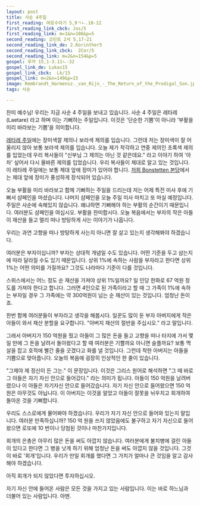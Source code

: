 ```yaml
---
layout: post
title: 사순 4주일
first_reading: 여호수아기 5,9ㄱㄴ.10-12
first_reading_link_cbck: Jos/5
first_reading_link: m=1&n=106&p=5
second_reading: 코린토 2서 5,17-21
second_reading_link_de: 2.Korinther5
second_reading_link_cbck:  2Cor/5
second_reading_link: m=2&n=154&p=5
gospel: 루카 15,1-3.11ㄴ-32
gospel_link_de: Lukas15
gospel_link_cbck:  Lk/15
gospel_link: m=2&n=149&p=15
image: Rembrandt_Harmensz._van_Rijn_-_The_Return_of_the_Prodigal_Son.jpg
tags: 사순

---
```


찬미 예수님! 우리는 지금 사순 4 주일을 보내고 있습니다. 사순 4 주일은 레타레
(Laetare) 라고 하며 이는 기뻐하는 주일입니다. 이것은 '단순한 기쁨'이 아니라 '부활을
미리 바라보는 기쁨'을 의미합니다.

<a href="https://maria.catholic.or.kr/dictionary/term/term_view.asp?ctxtIdNum=6936&keyword=laetare&gubun=04">레타레 주일</a>에는 장미색깔 제의나 보라색 제의를
입습니다. 그런데 저는 장미색이 잘 어울리지 않아 보통 보라색 제의를 입습니다. 오늘
제가 착각하고 연중 제의인 초록색 제의를 입었는데 우리 복사들이 "신부님 그 제의는
아닌 것 같은데요." 라고 이야기 하여 '아차' 싶어서 다시 올바른 제의를 입었습니다.
우리 복사들이 제대로 알고 있는 것입니다. 이 레타레 주일에는 보통 제대 앞에 장미가
있어야 합니다. <a href="https://www.kath-bonstetten.ch/">저희 Bonstetten 본당</a>에서는 제대 앞에 장미가 풍성하게 장식되어
있습니다.

오늘 부활을 미리 바라보고 함께 기뻐하는 주일을 드리는데 저는 어제 특전 미사 후에
기뻐서 샴페인을 마셨습니다. 나머지 샴페인을 오늘 주일 미사 마치고 또 마실
예정입니다. 주일은 사순에 속해있지 않습니다. 왜냐하면 기뻐해야 하는 부활의
순간이기 때문입니다. 여러분도 샴페인을 여십시오. 부활을 찬미합시다.
오늘 복음에서는 부자의 작은 아들이 재산을 들고 멀리 떠나 방탕하게 사는 이야기가
나옵니다.

우리는 과연 고향을 떠나 방탕하게 사는지 아니면 잘 살고 있는지 생각해봐야
하겠습니다.

여러분은 부자이십니까? 부자는 상대적 개념일 수도 있습니다. 어떤
기준을 두고 삼는지에 따라 달라질 수도 있기 때문입니다. 상위 1%에 속하는 사람을
부자라고 한다면 상위 1%는 어떤 의미를 가질까요? 그것도 나라마다 기준이 다를
것입니다.

스위스에서는 어느 정도 순 재산을 가져야 상위 1%일까요? 일 인당 한화로
67 억원 정도를 가져야 한다고 합니다. 그러면 4인으로 된 가족이라고 할 때 그 가족이
1%에 속하는 부자일 경우 그 가족에는 약 300억원이 넘는 순 재산이 있는 것입니다.
엄청난 돈이죠.

한번 함께 여러분들이 부자라고 생각을 해봅시다. 일꾼도 많이 둔 부자
아버지에게 작은 아들이 와서 재산 분할을 요구합니다. "아버지 재산의 절반을
주십시오." 라고 말입니다.

그래서 아버지가 150 억원을 줬고 아들이 그 많은 돈을 들고
고향을 떠나 타지에 가서 몇 일 만에 그 돈을 날려서 돌아왔다고 할 때 여러분은
기쁠까요 아니면 슬플까요? 보통 멱살을 잡고 호적에 빨간 줄을 긋겠다고 화를 낼
것입니다. 그런데 착한 아버지는 아들을 기쁨으로 맞아줍니다.
오늘의 복음에 굉장히 인상적인 한 줄이 있습니다.

"그제야 제 정신이 든 그는." 이 문장입니다. 이것은 그리스 원어로 해석하면 "그 때
바로 그 아들은 자기 자신 안으로 들어갔다." 라는 의미가 됩니다. 아들이 150 억원을
날려버렸으나 이 아들은 자기자신 안으로 들어갔습니다. 자기 자신 안으로 들어왔으면
150 억원은 아무것도 아닙니다. 이 아버지는 이것을 알았고 아들이 잘못을 뉘우치고
회개하여 돌아온 것을 기뻐합니다.

우리도 스스로에게 물어봐야 하겠습니다. 우리가 자기 자신 안으로 들어와 있는지
말입니다. 여러분 만족하십니까? 150 억 원을 쓰지 않았음에도 불구하고 자기 자신으로
들어왔으면 로또에 10 번이나 당첨된 것이나 마찬가지입니다.

회개의 은총은 아무리
많은 돈을 써도 아깝지 않습니다. 여러분에게 불치병에 걸린 아들이 있다고 한다면 그
병을 낫게 하기 위해 엄청난 돈을 써도 아깝지 않을 것입니다. 그것이 바로 '회개'입니다.
우리가 만일 회개를 했다면 그 가치가 얼마나 큰 것임을 알고 감사해야 하겠습니다.

아직 회개가 되지 않았다면 투자하십시오.

자기 자신 안에 들어온 사람은 모든 것을
가지고 있는 사람입니다. 이는 바로 하느님과 더불어 있는 사람입니다. 아멘.
